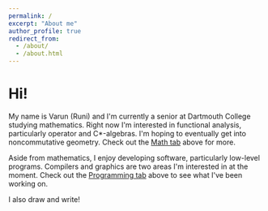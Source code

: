 ```yaml
---
permalink: /
excerpt: "About me"
author_profile: true
redirect_from: 
  - /about/
  - /about.html
---
```


# Hi!

My name is Varun (Runi) and I'm currently a senior at Dartmouth College studying mathematics. Right now I'm interested in functional analysis, particularly operator and C*-algebras. I'm hoping to eventually get into noncommutative geometry. Check out the [Math tab](/math) above for more.

Aside from mathematics, I enjoy developing software, particularly low-level programs. Compilers and graphics are two areas I'm interested in at the moment. Check out the [Programming tab](/programming) above to see what I've been working on.

I also draw and write!
